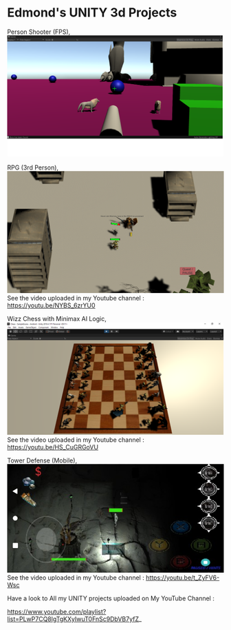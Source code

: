 # Edmond's UNITY 3d Projects

Person Shooter (FPS),
![alt text](https://github.com/engantung/UNITY/blob/main/1st%20Person%20Shooter/Figure%201.png?raw=true)

RPG (3rd Person),
![alt text](https://github.com/engantung/UNITY/blob/main/RPG%20(3rd%20Person%20View)/Figure%203.png?raw=true)
      See the video uploaded in my Youtube channel : https://youtu.be/NYBS_6zrYU0

Wizz Chess with Minimax AI Logic,
![alt text](https://github.com/engantung/UNITY/blob/main/3d_Chess_with_Battle/Figure_chess.png?raw=true)  
      See the video uploaded in my Youtube channel : https://youtu.be/HS_CuGRGoVU

Tower Defense (Mobile),
![alt text](https://github.com/engantung/UNITY/blob/main/AngelDefense%20(Mobile)/level01.png?raw=true)
      See the video uploaded in my Youtube channel : https://youtu.be/t_ZyFV6-Wsc


Have a look to All my UNITY projects uploaded on My YouTube Channel :

https://www.youtube.com/playlist?list=PLwP7CQ8lgTgKXyIwuT0FnSc9DbVB7yfZ_

